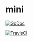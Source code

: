 # mini

[![GoDoc](https://godoc.org/github.com/jncornett/mini?status.svg)](https://godoc.org/github.com/jncornett/mini)

[![TravisCI](https://travis-ci.org/jncornett/mini.svg?branch=master)](https://travis-ci.org/jncornett/mini.svg)
